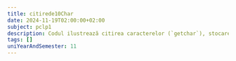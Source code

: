 ```yaml
---
title: citirede10Char
date: 2024-11-19T02:00:00+02:00
subject: pclp1
description: Codul ilustrează citirea caracterelor (`getchar`), stocarea în tablou, manipularea șirurilor (inversare, terminare null) și gestionarea bufferului de intrare. Sunt demonstrate concepte fundamentale de I/O și structuri de date.
tags: []
uniYearAndSemester: 11
---
```


